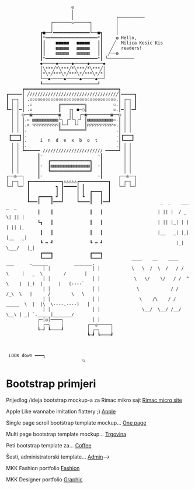 
```

                         ◎                                                                             
                         │                                                                             
                         │                ┌──────────                                                  
                 ┌───────◇──────┐         │                                                            
                 │              │         │                                                            
             ┏■──┘━━━━━━━━━━━━━━└──■┓     │                                                            
             ┃*━━━━━━━━━━━━━━━━━━━━*┃     ◍ Hello,                                                     
             ┃┃    ■■■■■   ■■■■■   ┃┃    ╱  Milica Kesic Kis                                                   
             ┃┃    ▩▩▩▩▩   ▩▩▩▩▩   ┃┃   ╱   readers!                                                   
             ┃┃    ▧▧▧▧▧   ▧▧▧▧▧   ┃┃  ╱──◍                                                            
             ┃*━━━━━━━━━━━━━━━━━━━━*┃ └──────────                                                  
             ◆─────◆─────◆─────◆─────◆                                                                 
             │╲***╱*╲***╱*╲***╱*╲***╱│                                                                 
             │*╲*╱***╲*╱***╲*╱***╲*╱*│                                                                 
             └──◆─────◆─────◆─────◆──┘                                                                 
             ┗━━━━━━━━━━━━━━━━━━━━━┛                                                                  
      ┏━━━━━━━━━━━━━━━━━━━━━━━━━━━━━━━━━━━━┓                                                           
┏━━━━━┃ ╱/////////////////////////////////╱┃━━━━━┓                                                     
┃ ┌─┐ ┃ .▫▫▫▫▫▫▫▫▫▫▫▫▫▫▫▫▫▫▫▫▫▫▫▫▫▫▫▫▫▫▫▫▫.┃ ┌─┐ ┃                                                     
┃ │ │ ┃ .▫          ╔═════════╗          ▫.┃ │ │ ┃                                                     
┗━│ │━┃ .▫          ║   ┌┐ ●─◯║          ▫.┃━│ │━┛                                                     
  │ │ ◎──▣──────────▣   ││  ┌─▣─────────▣──◎ │ │                                                       
  │ │ ┃.▫ ▧▧▧▧▧▧▧▧▧▧└┐ ┌┘└┐┌┘ ║▧▧▧▧▧▧▧▧▧▧▫.┃ │ │                                                       
  │ │ ┃.▫ ◹◹◹◹◹◹◹◹◹◹║└─┘  └┘  ║◸◸◸◸◸◸◸◸◸◸▫.┃ │ │                                                       
  │ │ ┃.            ╚═════════╝           .┃ │ │                                                       
 ┏━━━┓┃.                                  .┃┏━━━┓                                                      
 ┗━━━┛┃.     i  n  d  e  x  b  o  t       .┃┗━━━┛                                                      
  │ │ ┃.                                  .┃ │ │                                                       
  │ │ ┗━━━━━━ /////////////////////// ━━━━━┛ │ │                                                       
  │ │       ┃◦                     ◦┃        │ │                                                       
  │ │       ┃   ┏━━━━━━━━━━━━━━━┓   ┃        │ │                                                       
  │ │       ┃◦  ┃▤▤▤▤▤▤▤▤▤▤▤▤▤▤▤┃  ◦┃        │ │                                                       
  │ │       ┃   ┗━━━━━━━━━━━━━━━┛   ┃        │ │                                                       
┌──◎──┐     ┃◦                     ◦┃      ┌──◎──┐                                                     
│ ┌─┐ │ ┏━━━━━━━━━━━━┓◬◬◬◬◬┏━━━━━━━━━━━┓   │ ┌─┐ │                                                     
└─┘ └─┘ ┃          ┓ ┃━━━━━┃ ┃         ┃   └─┘ └─┘                                                     
        ┃          ┃ ┃     ┃ ┃  ┏━━━┓  ┃                                                             
        ┃   ┏━━━━┓ ┛ ┃     ┃ ┗  ┃   ┃  ┃                    
        ┗━━━┃    ┃━━━┛     ┗━━━━┃   ┃━━┛        	       _  _    ___  _  _         
            ┃    ┃              ┃   ┃           	      | || |  / _ \| || |         
            ┗┓   ┃              ┃   ┃           	      | || |_| | | | || |_        
             ┃   ┃              ┃   ┃           	      |__   _| |_| |__   _|        
             ┗ ━ ┛              ┗ ━ ┛          	                 |_|  \___/   |_|      
             ┏━━━┓              ┏━━━┓                                                                 
             ┗━━━┛              ┗━━━┛           ____    __    ____  ___      .______          _______.
              │ │                │ │            \   \  /  \  /   / /   \     |   _  \        /       |
              │ │                │ │             \   \/    \/   / /  ^  \    |  |_)  |      |   (----`
              │ │                │ │              \            / /  /_\  \   |      /        \   \    
              │ │                │ │               \    /\    / /  _____  \  |  |\  \----.----)   |   
              │ │                │ │                \__/  \__/ /__/     \__\ | _| `._____|_______/    
            ┌─│◎│────┐           │ │                                                                  
            │ ┌─┐    │         ┌──◎─────┐                                                             
            ┗─┛ ┗────┛         │ ┌─┐    │                                                             
                               ┗─┛ ┗────┛                                                             



 LOOK down ━━━┓
				             ◹
```


# Bootstrap primjeri
Prijedlog /ideja bootstrap mockup-a za Rimac mikro sajt
<a class="btn btn-primary btn-xl js-scroll-trigger" role="button" href="https://amkyn.github.io/index.hr/reemak/">Rimac micro site</a>
<p>
Apple Like wannabe imitation flattery ;)
<a class="btn btn-primary btn-xl js-scroll-trigger" role="button" href="https://amkyn.github.io/index.hr/apple/">Apple</a>
<p>  
Single page scroll bootstrap template mockup...
<a class="btn btn-primary btn-xl js-scroll-trigger" role="button" href="https://amkyn.github.io/index.hr/ihr/">One page</a>
<p>
Multi page bootstrap template mockup...
<a class="btn btn-primary btn-xl js-scroll-trigger" role="button" href="https://amkyn.github.io/index.hr/des/">Trgovina</a>
<p>
Peti bootstrap template za...
<a class="btn btn-primary btn-xl js-scroll-trigger" role="button" href="https://amkyn.github.io/index.hr/biz/">Coffee</a>
<p>
Šesti, administratorski template...
<a class="btn btn-primary btn-xl js-scroll-trigger" role="button" href="https://amkyn.github.io/index.hr/admin/">Admin</a>-->
<p>
MKK Fashion portfolio
<a class="btn btn-primary btn-xl js-scroll-trigger" role="button" href="https://amkyn.github.io/index.hr/desy/">Fashion</a>
<p>
<p>
MKK Designer portfolio
<a class="btn btn-primary btn-xl js-scroll-trigger" role="button" href="https://amkyn.github.io/index.hr/mkkis2/">Graphic</a>
<p>


